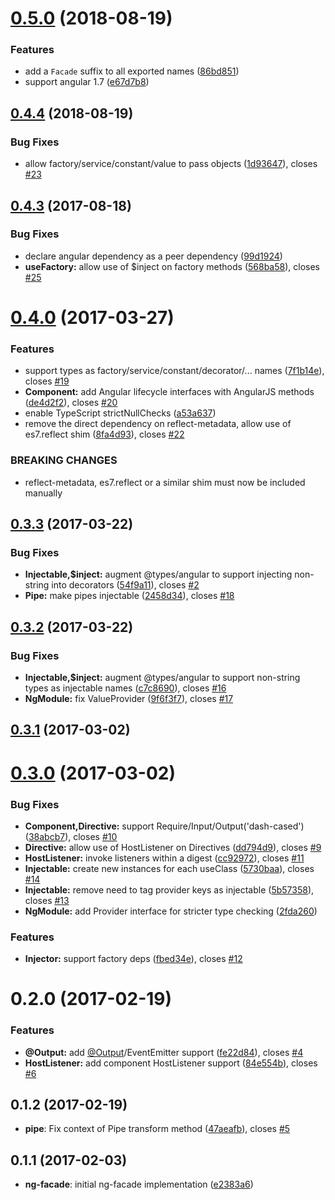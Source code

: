 <a name="0.5.0"></a>
# [0.5.0](https://github.com/jbedard/ng-facade/compare/v0.4.4...v0.5.0) (2018-08-19)


### Features

* add a `Facade` suffix to all exported names ([86bd851](https://github.com/jbedard/ng-facade/commit/86bd851))
* support angular 1.7 ([e67d7b8](https://github.com/jbedard/ng-facade/commit/e67d7b8))



<a name="0.4.4"></a>
## [0.4.4](https://github.com/jbedard/ng-facade/compare/v0.4.3...v0.4.4) (2018-08-19)


### Bug Fixes

* allow factory/service/constant/value to pass objects ([1d93647](https://github.com/jbedard/ng-facade/commit/1d93647)), closes [#23](https://github.com/jbedard/ng-facade/issues/23)



<a name="0.4.3"></a>
## [0.4.3](https://github.com/jbedard/ng-facade/compare/v0.4.1...v0.4.3) (2017-08-18)


### Bug Fixes

* declare angular dependency as a peer dependency ([99d1924](https://github.com/jbedard/ng-facade/commit/99d1924))
* **useFactory:** allow use of $inject on factory methods ([568ba58](https://github.com/jbedard/ng-facade/commit/568ba58)), closes [#25](https://github.com/jbedard/ng-facade/issues/25)



<a name="0.4.0"></a>
# [0.4.0](https://github.com/jbedard/ng-facade/compare/v0.3.3...v0.4.0) (2017-03-27)


### Features

* support types as factory/service/constant/decorator/... names ([7f1b14e](https://github.com/jbedard/ng-facade/commit/7f1b14e)), closes [#19](https://github.com/jbedard/ng-facade/issues/19)
* **Component:** add Angular lifecycle interfaces with AngularJS methods ([de4d2f2](https://github.com/jbedard/ng-facade/commit/de4d2f2)), closes [#20](https://github.com/jbedard/ng-facade/issues/20)
* enable TypeScript strictNullChecks ([a53a637](https://github.com/jbedard/ng-facade/commit/a53a637))
* remove the direct dependency on reflect-metadata, allow use of es7.reflect shim  ([8fa4d93](https://github.com/jbedard/ng-facade/commit/8fa4d93)), closes [#22](https://github.com/jbedard/ng-facade/issues/22)


### BREAKING CHANGES

* reflect-metadata, es7.reflect or a similar shim must now be included manually


<a name="0.3.3"></a>
## [0.3.3](https://github.com/jbedard/ng-facade/compare/v0.3.2...v0.3.3) (2017-03-22)



### Bug Fixes

* **Injectable,$inject:** augment @types/angular to support injecting non-string into decorators ([54f9a11](https://github.com/jbedard/ng-facade/commit/54f9a11)), closes [#2](https://github.com/jbedard/ng-facade/issues/2)
* **Pipe:** make pipes injectable ([2458d34](https://github.com/jbedard/ng-facade/commit/2458d34)), closes [#18](https://github.com/jbedard/ng-facade/issues/18)



<a name="0.3.2"></a>
## [0.3.2](https://github.com/jbedard/ng-facade/compare/v0.3.1...v0.3.2) (2017-03-22)


### Bug Fixes

* **Injectable,$inject:** augment @types/angular to support non-string types as injectable names ([c7c8690](https://github.com/jbedard/ng-facade/commit/c7c8690)), closes [#16](https://github.com/jbedard/ng-facade/issues/16)
* **NgModule:** fix ValueProvider ([9f6f3f7](https://github.com/jbedard/ng-facade/commit/9f6f3f7)), closes [#17](https://github.com/jbedard/ng-facade/issues/17)



<a name="0.3.1"></a>
## [0.3.1](https://github.com/jbedard/ng-facade/compare/v0.3.0...v0.3.1) (2017-03-02)



<a name="0.3.0"></a>
# [0.3.0](https://github.com/jbedard/ng-facade/compare/38abcb7...v0.3.0) (2017-03-02)


### Bug Fixes

* **Component,Directive:** support Require/Input/Output('dash-cased') ([38abcb7](https://github.com/jbedard/ng-facade/commit/38abcb7)), closes [#10](https://github.com/jbedard/ng-facade/issues/10)
* **Directive:** allow use of HostListener on Directives ([dd794d9](https://github.com/jbedard/ng-facade/commit/dd794d9)), closes [#9](https://github.com/jbedard/ng-facade/issues/9)
* **HostListener:** invoke listeners within a digest ([cc92972](https://github.com/jbedard/ng-facade/commit/cc92972)), closes [#11](https://github.com/jbedard/ng-facade/issues/11)
* **Injectable:** create new instances for each useClass ([5730baa](https://github.com/jbedard/ng-facade/commit/5730baa)), closes [#14](https://github.com/jbedard/ng-facade/issues/14)
* **Injectable:** remove need to tag provider keys as injectable ([5b57358](https://github.com/jbedard/ng-facade/commit/5b57358)), closes [#13](https://github.com/jbedard/ng-facade/issues/13)
* **NgModule:** add Provider interface for stricter type checking ([2fda260](https://github.com/jbedard/ng-facade/commit/2fda260))


### Features

* **Injector:** support factory deps ([fbed34e](https://github.com/jbedard/ng-facade/commit/fbed34e)), closes [#12](https://github.com/jbedard/ng-facade/issues/12)



<a name="0.2.0"></a>
# 0.2.0 (2017-02-19)


### Features

* **@Output:** add [@Output](https://github.com/Output)/EventEmitter support ([fe22d84](https://github.com/jbedard/ng-facade/commit/fe22d84)), closes [#4](https://github.com/jbedard/ng-facade/issues/4)
* **HostListener:** add component HostListener support ([84e554b](https://github.com/jbedard/ng-facade/commit/84e554b)), closes [#6](https://github.com/jbedard/ng-facade/issues/6)



<a name="0.1.2"></a>
## 0.1.2 (2017-02-19)

* **pipe**: Fix context of Pipe transform method ([47aeafb](https://github.com/jbedard/ng-facade/commit/47aeafb)), closes [#5](https://github.com/jbedard/ng-facade/issues/5)



<a name="0.1.1"></a>
## 0.1.1 (2017-02-03)

* **ng-facade**: initial ng-facade implementation ([e2383a6](https://github.com/jbedard/ng-facade/commit/e2383a6))